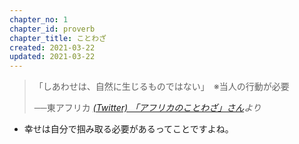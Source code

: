 ```yaml
---
chapter_no: 1
chapter_id: proverb
chapter_title: ことわざ
created: 2021-03-22
updated: 2021-03-22
---
```

> 「しあわせは、自然に生じるものではない」　※当人の行動が必要
> 
> ──東アフリカ
> <cite>[(Twitter) 「アフリカのことわざ」さん](https://twitter.com/africakotowaza/status/1373806138517381121)より</cite>

- 幸せは自分で掴み取る必要があるってことですよね。
